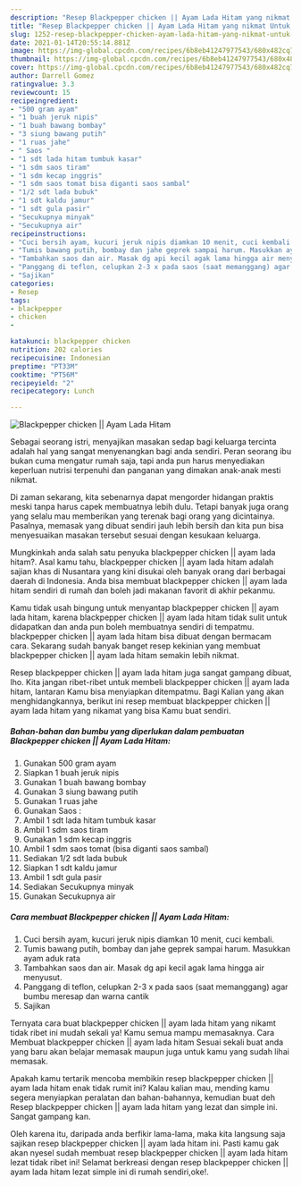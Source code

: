 ```yaml
---
description: "Resep Blackpepper chicken || Ayam Lada Hitam yang nikmat Untuk Jualan"
title: "Resep Blackpepper chicken || Ayam Lada Hitam yang nikmat Untuk Jualan"
slug: 1252-resep-blackpepper-chicken-ayam-lada-hitam-yang-nikmat-untuk-jualan
date: 2021-01-14T20:55:14.881Z
image: https://img-global.cpcdn.com/recipes/6b8eb41247977543/680x482cq70/blackpepper-chicken-ayam-lada-hitam-foto-resep-utama.jpg
thumbnail: https://img-global.cpcdn.com/recipes/6b8eb41247977543/680x482cq70/blackpepper-chicken-ayam-lada-hitam-foto-resep-utama.jpg
cover: https://img-global.cpcdn.com/recipes/6b8eb41247977543/680x482cq70/blackpepper-chicken-ayam-lada-hitam-foto-resep-utama.jpg
author: Darrell Gomez
ratingvalue: 3.3
reviewcount: 15
recipeingredient:
- "500 gram ayam"
- "1 buah jeruk nipis"
- "1 buah bawang bombay"
- "3 siung bawang putih"
- "1 ruas jahe"
- " Saos "
- "1 sdt lada hitam tumbuk kasar"
- "1 sdm saos tiram"
- "1 sdm kecap inggris"
- "1 sdm saos tomat bisa diganti saos sambal"
- "1/2 sdt lada bubuk"
- "1 sdt kaldu jamur"
- "1 sdt gula pasir"
- "Secukupnya minyak"
- "Secukupnya air"
recipeinstructions:
- "Cuci bersih ayam, kucuri jeruk nipis diamkan 10 menit, cuci kembali."
- "Tumis bawang putih, bombay dan jahe geprek sampai harum. Masukkan ayam aduk rata"
- "Tambahkan saos dan air. Masak dg api kecil agak lama hingga air menyusut."
- "Panggang di teflon, celupkan 2-3 x pada saos (saat memanggang) agar bumbu meresap dan warna cantik"
- "Sajikan"
categories:
- Resep
tags:
- blackpepper
- chicken
- 

katakunci: blackpepper chicken  
nutrition: 202 calories
recipecuisine: Indonesian
preptime: "PT33M"
cooktime: "PT56M"
recipeyield: "2"
recipecategory: Lunch

---
```



![Blackpepper chicken || Ayam Lada Hitam](https://img-global.cpcdn.com/recipes/6b8eb41247977543/680x482cq70/blackpepper-chicken-ayam-lada-hitam-foto-resep-utama.jpg)

Sebagai seorang istri, menyajikan masakan sedap bagi keluarga tercinta adalah hal yang sangat menyenangkan bagi anda sendiri. Peran seorang ibu bukan cuma mengatur rumah saja, tapi anda pun harus menyediakan keperluan nutrisi terpenuhi dan panganan yang dimakan anak-anak mesti nikmat.

Di zaman  sekarang, kita sebenarnya dapat mengorder hidangan praktis meski tanpa harus capek membuatnya lebih dulu. Tetapi banyak juga orang yang selalu mau memberikan yang terenak bagi orang yang dicintainya. Pasalnya, memasak yang dibuat sendiri jauh lebih bersih dan kita pun bisa menyesuaikan masakan tersebut sesuai dengan kesukaan keluarga. 



Mungkinkah anda salah satu penyuka blackpepper chicken || ayam lada hitam?. Asal kamu tahu, blackpepper chicken || ayam lada hitam adalah sajian khas di Nusantara yang kini disukai oleh banyak orang dari berbagai daerah di Indonesia. Anda bisa membuat blackpepper chicken || ayam lada hitam sendiri di rumah dan boleh jadi makanan favorit di akhir pekanmu.

Kamu tidak usah bingung untuk menyantap blackpepper chicken || ayam lada hitam, karena blackpepper chicken || ayam lada hitam tidak sulit untuk didapatkan dan anda pun boleh membuatnya sendiri di tempatmu. blackpepper chicken || ayam lada hitam bisa dibuat dengan bermacam cara. Sekarang sudah banyak banget resep kekinian yang membuat blackpepper chicken || ayam lada hitam semakin lebih nikmat.

Resep blackpepper chicken || ayam lada hitam juga sangat gampang dibuat, lho. Kita jangan ribet-ribet untuk membeli blackpepper chicken || ayam lada hitam, lantaran Kamu bisa menyiapkan ditempatmu. Bagi Kalian yang akan menghidangkannya, berikut ini resep membuat blackpepper chicken || ayam lada hitam yang nikamat yang bisa Kamu buat sendiri.

<!--inarticleads1-->

##### Bahan-bahan dan bumbu yang diperlukan dalam pembuatan Blackpepper chicken || Ayam Lada Hitam:

1. Gunakan 500 gram ayam
1. Siapkan 1 buah jeruk nipis
1. Gunakan 1 buah bawang bombay
1. Gunakan 3 siung bawang putih
1. Gunakan 1 ruas jahe
1. Gunakan  Saos :
1. Ambil 1 sdt lada hitam tumbuk kasar
1. Ambil 1 sdm saos tiram
1. Gunakan 1 sdm kecap inggris
1. Ambil 1 sdm saos tomat (bisa diganti saos sambal)
1. Sediakan 1/2 sdt lada bubuk
1. Siapkan 1 sdt kaldu jamur
1. Ambil 1 sdt gula pasir
1. Sediakan Secukupnya minyak
1. Gunakan Secukupnya air




<!--inarticleads2-->

##### Cara membuat Blackpepper chicken || Ayam Lada Hitam:

1. Cuci bersih ayam, kucuri jeruk nipis diamkan 10 menit, cuci kembali.
1. Tumis bawang putih, bombay dan jahe geprek sampai harum. Masukkan ayam aduk rata
1. Tambahkan saos dan air. Masak dg api kecil agak lama hingga air menyusut.
1. Panggang di teflon, celupkan 2-3 x pada saos (saat memanggang) agar bumbu meresap dan warna cantik
1. Sajikan




Ternyata cara buat blackpepper chicken || ayam lada hitam yang nikamt tidak ribet ini mudah sekali ya! Kamu semua mampu memasaknya. Cara Membuat blackpepper chicken || ayam lada hitam Sesuai sekali buat anda yang baru akan belajar memasak maupun juga untuk kamu yang sudah lihai memasak.

Apakah kamu tertarik mencoba membikin resep blackpepper chicken || ayam lada hitam enak tidak rumit ini? Kalau kalian mau, mending kamu segera menyiapkan peralatan dan bahan-bahannya, kemudian buat deh Resep blackpepper chicken || ayam lada hitam yang lezat dan simple ini. Sangat gampang kan. 

Oleh karena itu, daripada anda berfikir lama-lama, maka kita langsung saja sajikan resep blackpepper chicken || ayam lada hitam ini. Pasti kamu gak akan nyesel sudah membuat resep blackpepper chicken || ayam lada hitam lezat tidak ribet ini! Selamat berkreasi dengan resep blackpepper chicken || ayam lada hitam lezat simple ini di rumah sendiri,oke!.

